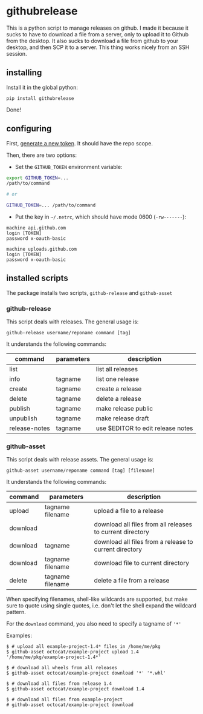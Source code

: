 # githubrelease

This is a python script to manage releases on github. I made it because it
sucks to have to download a file from a server, only to upload it to Github
from the desktop. It also sucks to download a file from github to your 
desktop, and then SCP it to a server. This thing works nicely from an SSH 
session.

## installing 

Install it in the global python:

```
pip install githubrelease
```

Done!

## configuring

First, [generate a new token](https://help.github.com/articles/creating-an-access-token-for-command-line-use). It should have
the repo scope.

Then, there are two options:

* Set the `GITHUB_TOKEN` environment variable:

```bash
export GITHUB_TOKEN=...
/path/to/command

# or 

GITHUB_TOKEN=... /path/to/command
```


* Put the key in `~/.netrc`, which should have mode 0600 (`-rw-------`):

```
machine api.github.com
login [TOKEN]
password x-oauth-basic

machine uploads.github.com
login [TOKEN]
password x-oauth-basic
```

## installed scripts

The package installs two scripts, `github-release` and `github-asset`

### github-release

This script deals with releases. The general usage is:

    github-release username/reponame command [tag]

It understands the following commands:

| command       | parameters    | description                       |
|---------------|---------------|-----------------------------------|
| list          |               | list all releases                 |
| info          | tagname       | list one release                  |
| create        | tagname       | create a release                  |
| delete        | tagname       | delete a release                  |
| publish       | tagname       | make release public               |
| unpublish     | tagname       | make release draft                |
| release-notes | tagname       | use $EDITOR to edit release notes |

### github-asset

This script deals with release assets. The general usage is:

    github-asset username/reponame command [tag] [filename]

It understands the following commands:

| command   | parameters        | description                                               |
|-----------|-------------------|-----------------------------------------------------------|
| upload    | tagname filename  | upload a file to a release                                |
| download  |                   | download all files from all releases to current directory |
| download  | tagname           | download all files from a release to current directory    |
| download  | tagname filename  | download file to current directory                        |
| delete    | tagname filename  | delete a file from a release                              |

When specifying filenames, shell-like wildcards are supported, but make sure to
quote using single quotes, i.e. don't let the shell expand the wildcard pattern.

For the `download` command, you also need to specify a tagname of `'*'`

Examples:

```
$ # upload all example-project-1.4* files in /home/me/pkg
$ github-asset octocat/example-project upload 1.4 '/home/me/pkg/example-project-1.4*'

$ # download all wheels from all releases
$ github-asset octocat/example-project download '*' '*.whl'

$ # download all files from release 1.4
$ github-asset octocat/example-project download 1.4

$ # download all files from example-project
# github-asset octocat/example-project download
```
